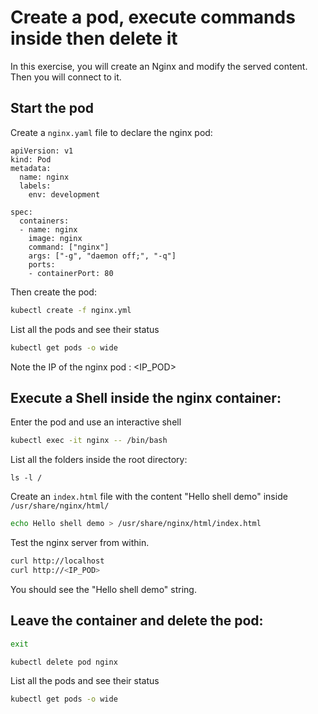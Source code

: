 # Create a pod, execute commands inside then delete it

In this exercise, you will create an Nginx and modify the served content.
Then you will connect to it.

## Start the pod

Create a `nginx.yaml` file to declare the nginx pod:

```
apiVersion: v1
kind: Pod
metadata:
  name: nginx
  labels:
    env: development

spec:
  containers:
  - name: nginx
    image: nginx
    command: ["nginx"]
    args: ["-g", "daemon off;", "-q"]
    ports:
    - containerPort: 80
```

Then create the pod:
```sh
kubectl create -f nginx.yml
```

List all the pods and see their status
```sh
kubectl get pods -o wide
```

Note the IP of the nginx pod : <IP_POD>

## Execute a Shell inside the nginx container:
Enter the pod and use an interactive shell
```sh
kubectl exec -it nginx -- /bin/bash
```

List all the folders inside the root directory:
```
ls -l /
```

Create an `index.html` file with the content "Hello shell demo" inside `/usr/share/nginx/html/`
```sh
echo Hello shell demo > /usr/share/nginx/html/index.html
```

Test the nginx server from within.
```sh
curl http://localhost
curl http://<IP_POD>
```
You should see the "Hello shell demo" string.

## Leave the container and delete the pod:
```sh
exit
```

```sh
kubectl delete pod nginx
```

List all the pods and see their status
```sh
kubectl get pods -o wide
```

